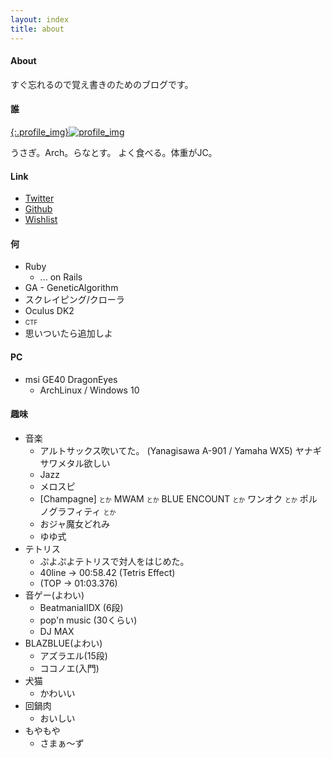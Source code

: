 ```yaml
---
layout: index
title: about
---
```


#### About
すぐ忘れるので覚え書きのためのブログです。

#### 誰

[{:.profile_img}![profile_img](https://pbs.twimg.com/profile_images/625003062336204800/aT0IGkPy.png)](https://twitter.com/Ranats85)

うさぎ。Arch。らなとす。
よく食べる。体重がJC。

#### Link
- [Twitter](https://twitter.com/Ranats85)
- [Github](https://github.com/Ranats)
- [Wishlist](http://www.amazon.co.jp/registry/wishlist/1YM9QBHU730RY)

#### 何
- Ruby
    - ... on Rails
- GA - GeneticAlgorithm
- スクレイピング/クローラ
- Oculus DK2
- <font size=1.2em>CTF</font>
- 思いついたら追加しよ

#### PC
- msi GE40 DragonEyes
	- ArchLinux / Windows 10

#### 趣味
- 音楽
	- アルトサックス吹いてた。
		(Yanagisawa A-901 / Yamaha WX5)
		ヤナギサワメタル欲しい
	- Jazz
	- メロスピ
	- [Champagne] <font size=1em>とか</font> MWAM <font size=1em>とか</font> BLUE ENCOUNT <font size=1em>とか</font> ワンオク <font size=1em>とか</font> ポルノグラフィティ <font size=1em>とか</font>
	- おジャ魔女どれみ
	- ゆゆ式
- テトリス
	- ぷよぷよテトリスで対人をはじめた。
	- 40line -> 00:58.42 (Tetris Effect)
	- (TOP -> 01:03.376)
- 音ゲー(よわい)
	- BeatmaniaIIDX (6段)
	- pop'n music (30くらい)
	- DJ MAX
- BLAZBLUE(よわい)
	- アズラエル(15段)
	- ココノエ(入門)
- 犬猫
    - かわいい
- 回鍋肉
    - おいしい
- もやもや
	- さまぁ～ず

